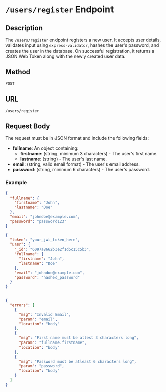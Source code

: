 # `/users/register` Endpoint

## Description

The `/users/register` endpoint registers a new user. It accepts user details, validates input using `express-validator`, hashes the user's password, and creates the user in the database. On successful registration, it returns a JSON Web Token along with the newly created user data.

## Method

`POST`

## URL

`/users/register`

## Request Body

The request must be in JSON format and include the following fields:

- **fullname**: An object containing:
  - **firstname**: (string, minimum 3 characters) - The user's first name.
  - **lastname**: (string) - The user's last name.
- **email**: (string, valid email format) - The user's email address.
- **password**: (string, minimum 6 characters) - The user's password.

### Example

```json
{
  "fullname": {
    "firstname": "John",
    "lastname": "Doe"
  },
  "email": "johndoe@example.com",
  "password": "password123"
}

{
  "token": "your_jwt_token_here",
  "user": {
    "_id": "6097a8662b3e2f1d5c15c5b3",
    "fullname": {
      "firstname": "John",
      "lastname": "Doe"
    },
    "email": "johndoe@example.com",
    "password": "hashed_password"
  }
}


{
  "errors": [
    {
      "msg": "Invalid Email",
      "param": "email",
      "location": "body"
    },
    {
      "msg": "First name must be atlest 3 characters long",
      "param": "fullname.firstname",
      "location": "body"
    },
    {
      "msg": "Password must be atleast 6 characters long",
      "param": "password",
      "location": "body"
    }
  ]
}